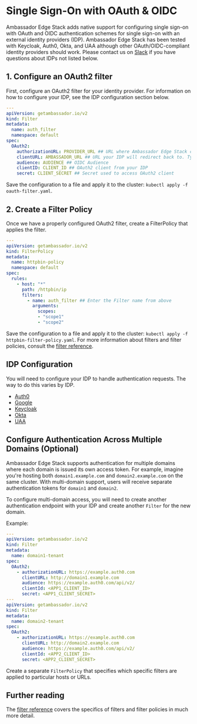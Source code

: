 # Single Sign-On with OAuth & OIDC

Ambassador Edge Stack adds native support for configuring single sign-on with OAuth and OIDC authentication schemes for single sign-on with an external identity providers (IDP). Ambassador Edge Stack has been tested with Keycloak, Auth0, Okta, and UAA although other OAuth/OIDC-compliant identity providers should work. Please contact us on [Slack](https://d6e.co/slack) if you have questions about IDPs not listed below.

## 1. Configure an OAuth2 filter

First, configure an OAuth2 filter for your identity provider. For information on how to configure your IDP, see the IDP configuration section below.

```yaml
---
apiVersion: getambassador.io/v2
kind: Filter
metadata:
  name: auth_filter
  namespace: default
spec:
  OAuth2:
    authorizationURL: PROVIDER_URL ## URL where Ambassador Edge Stack can find OAuth2 descriptor
    clientURL: AMBASSADOR_URL ## URL your IDP will redirect back to. Typically the same as the requests host.
    audience: AUDIENCE ## OIDC Audience
    clientID: CLIENT_ID ## OAuth2 client from your IDP
    secret: CLIENT_SECRET ## Secret used to access OAuth2 client
```

Save the configuration to a file and apply it to the cluster: `kubectl apply -f oauth-filter.yaml`.

## 2. Create a Filter Policy

Once we have a properly configured OAuth2 filter, create a FilterPolicy that applies the filter.

```yaml
---
apiVersion: getambassador.io/v2
kind: FilterPolicy
metadata:
  name: httpbin-policy
  namespace: default
spec:
  rules:
    - host: "*"
      path: /httpbin/ip
      filters:
        - name: auth_filter ## Enter the Filter name from above
          arguments:
            scopes:
            - "scope1"
            - "scope2"
```

Save the configuration to a file and apply it to the cluster: `kubectl apply -f httpbin-filter-policy.yaml`. For more information about filters and filter policies, consult the [filter reference](/reference/filter-reference).

## IDP Configuration

You will need to configure your IDP to handle authentication requests. The way to do this varies by IDP.

- [Auth0](/reference/idp-support/auth0)
- [Google](/reference/idp-support/google)
- [Keycloak](/reference/idp-support/keycloak)
- [Okta](/reference/idp-support/okta)
- [UAA](/reference/idp-support/uaa)

## Configure Authentication Across Multiple Domains (Optional)

Ambassador Edge Stack supports authentication for multiple domains where each domain is issued its own access token. For example, imagine you're hosting both `domain1.example.com` and `domain2.example.com` on the same cluster. With multi-domain support, users will receive separate authentication tokens for `domain1` and `domain2`.

To configure multi-domain access, you will need to create another authentication endpoint with your IDP and create another `Filter` for the new domain.

Example:

```yaml
---
apiVersion: getambassador.io/v2
kind: Filter
metadata:
  name: domain1-tenant
spec:
  OAuth2:
    - authorizationURL: https://example.auth0.com
      clientURL: http://domain1.example.com
      audience: https://example.auth0.com/api/v2/
      clientId: <APP1_CLIENT_ID>
      secret: <APP1_CLIENT_SECRET>
---
apiVersion: getambassador.io/v2
kind: Filter
metadata:
  name: domain2-tenant
spec:
  OAuth2:
    - authorizationURL: https://example.auth0.com
      clientURL: http://domain2.example.com
      audience: https://example.auth0.com/api/v2/
      clientId: <APP2_CLIENT_ID>
      secret: <APP2_CLIENT_SECRET>
```

Create a separate `FilterPolicy` that specifies which specific filters are applied to particular hosts or URLs.

## Further reading

The [filter reference](/reference/filter-reference) covers the specifics of filters and filter policies in much more detail.
